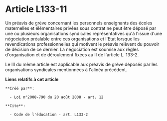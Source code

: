# Article L133-11

Un préavis de grève concernant les personnels enseignants des écoles maternelles et élémentaires privées sous contrat ne peut
être déposé par une ou plusieurs organisations syndicales représentatives qu'à l'issue d'une négociation préalable entre ces
organisations et l'Etat lorsque les revendications professionnelles qui motivent le préavis relèvent du pouvoir de décision
de ce dernier. La négociation est soumise aux règles d'organisation et de déroulement fixées au II de l'article L. 133-2. 

Le III du même article est applicable aux préavis de grève déposés par les organisations syndicales mentionnées à l'alinéa
précédent.

**Liens relatifs à cet article**

	**Créé par**:

	  - Loi n°2008-790 du 20 août 2008 - art. 12

	**Cite**:

	  - Code de l'éducation - art. L133-2
